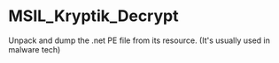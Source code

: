 # MSIL_Kryptik_Decrypt

Unpack and dump the .net PE file from its resource. (It's usually used in malware tech)
